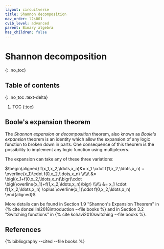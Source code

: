 ```yaml
---
layout: circuitverse
title: Shannon decomposition
nav_order: l2s001
cvib_level: advanced
parent: Binary algebra
has_children: false
---
```



# Shannon decomposition
{: .no_toc}


## Table of contents
{: .no_toc .text-delta}

1. TOC
{:toc}


## Boole's expansion theorem

The *Shannon expansion* or *decomposition* theorem, also known as *Boole's expansion* theorem is an identity which allow the expansion of any logic function to broken down in parts. One consequence of this theorem is the possibility to implement any logic function using multiplexers.

The expansion can take any of these three variations:

$\begin{aligned} f(x_1,x_2,\ldots,x_n)&= x_1 \cdot f(1,x_2,\ldots,x_n) + \overline{x_1}\cdot f(0,x_2,\ldots,x_n) \\\\\\ &= \bigl(x_1+f(0,x_2,\ldots,x_n)\bigr)\cdot \bigl(\overline{x_1}+f(1,x_2,\ldots,x_n)\bigr) \\\\\\ &= x_1 \cdot f(1,x_2,\ldots,x_n) \oplus \overline{x_1}\cdot f(0,x_2,\ldots,x_n)  \end{aligned}$

More details can be found in Section 1.9 "Shannon's Expansion Theorem" in {% cite donzellini2018introduction --file books %} and in Section 3.2 "Switching functions" in {% cite kohavi2010switching --file books %}.


## References

{% bibliography --cited --file books %}
